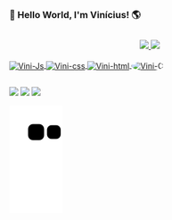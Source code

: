 ### 👋 Hello World, I'm Vinícius! 🌎 
##

<div align="center">
  <a href="https://github.com/vinidma">
  <img height="180em" src="https://github-readme-stats.vercel.app/api?username=vinidma&show_icons=true&theme=aura&include_all_commits=true&count_private=true"/>
  <img height="180em" src="https://github-readme-stats.vercel.app/api/top-langs/?username=vinidma&layout=compact&langs_count=7&theme=aura"/>
</div>
 <div style="display: inline_block"><br>
  <img align="center" alt="Vini-Js" height="50" width="60" src="https://cdn.jsdelivr.net/gh/devicons/devicon/icons/javascript/javascript-original.svg">
  <img align="center" alt="Vini-css" height="50" width="60" src="https://cdn.jsdelivr.net/gh/devicons/devicon/icons/css3/css3-original.svg">
  <img align="center" alt="Vini-html" height="50" width="60" src="https://cdn.jsdelivr.net/gh/devicons/devicon/icons/html5/html5-original.svg">
  <img align="center" alt="Vini-C" height="50" width="60" src="https://cdn.jsdelivr.net/gh/devicons/devicon/icons/c/c-original.svg%22%3E>
  <img align="right" alt="Vini-gif" height="150" style="border-radius:50%" src="https://user-images.githubusercontent.com/105218129/168435876-73036a85-abfa-402e-9e27-767b7c0e3582.gif">
</div>

  ##

 <div>
  
  <a href="https://www.linkedin.com/in/vin%C3%ADcius-dinis-249023234/" target="_blank"><img src="https://img.shields.io/badge/-LinkedIn-%230077B5?style=for-the-badge&logo=linkedin&logoColor=white" target="_blank"></a>
  <a href="https://www.instagram.com/vini_dma/" target="_blank"><img src="https://img.shields.io/badge/-Instagram-%23E4405F?style=for-the-badge&logo=instagram&logoColor=white" target="_blank"></a>
  <a href="mailto:dinisv46@gmail.com" target="_blank"><img src="https://img.shields.io/badge/Gmail-D14836?style=for-the-badge&logo=gmail&logoColor=white" target="_blank"></a>

 </div>
 
 ![Snake animation](https://github.com/vinidma/vinidma/blob/output/github-contribution-grid-snake.svg)
